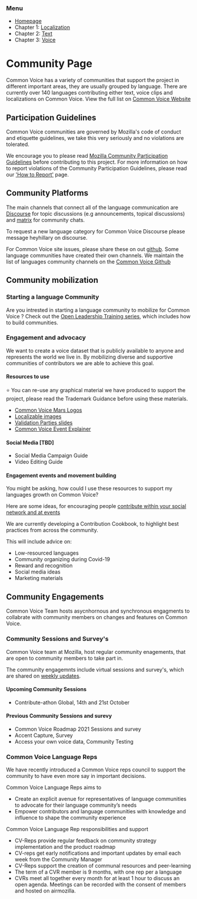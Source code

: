 ### Menu
- [Homepage](https://common-voice.github.io/community-playbook/)
- Chapter 1: [Localization](https://common-voice.github.io/community-playbook/sub_pages/Localization.html)
- Chapter 2: [Text](https://common-voice.github.io/community-playbook/sub_pages/text.html)
- Chapter 3: [Voice](https://common-voice.github.io/community-playbook/sub_pages/voice.html)

# Community Page

Common Voice has a variety of communities that support the project in different important areas, they are usually grouped by language. 
There are currently over 140 languages contributing either text, voice clips and localizations on Common Voice.  View the full list on [Common Voice Website](https://commonvoice.mozilla.org/en/languages) 

## Participation Guidelines

Common Voice communities are governed by Mozilla's code of conduct and etiquette guidelines, we take this very seriously and no violations are tolerated. 

We encourage you to please read [Mozilla Community Participation Guidelines](https://www.mozilla.org/about/governance/policies/participation/) before contributing to this project. For more information on how to report violations of the Community Participation Guidelines, please read our ['How to Report'](https://www.mozilla.org/en-US/about/governance/policies/participation/reporting/) page.

## Community Platforms 

The main channels that connect all of the language communication are [Discourse](https://discourse.mozilla.org/c/voice) for topic discussions (e.g announcements, topical discussions) and [matrix](https://chat.mozilla.org/#/room/#common-voice:mozilla.org) for community chats. 

To request a new language category for Common Voice Discourse please message heyhillary on discourse. 

For Common Voice site issues, please share these on out [github](https://github.com/mozilla/common-voice). Some language communities have created their own channels. We maintain the list of languages community channels on the [Common Voice Github](https://github.com/common-voice/common-voice/blob/main/docs/COMMUNITIES.md)

## Community mobilization

### Starting a language Community 

Are you intrested in starting a language community to mobilize for Common Voice ? Check out the [Open Leadership Training series](https://mozilla.github.io/open-leadership-training-series/articles/building-communities-of-contributors/), which includes how to build communities.

### Engagement and advocacy 

We want to create a voice dataset that is publicly available to anyone and represents the world we live in.  By mobilizing diverse and supportive communities of contributors we are able to achieve this goal. 

#### Resources to use 

⭐️ You can re-use any graphical material we have produced to support the project, please read the Trademark Guidance before using these materials. 

- [Common Voice Mars Logos](https://drive.google.com/drive/folders/1ZBUgTUnd5rJp9rrXgqVPEOnlSK10j4fx?usp=sharing)  
- [Localizable images](https://drive.google.com/drive/folders/1c5vv56idUDjCOgGvr9bdMyEFjy9wAbOo?usp=sharing)
- [Validation Parties slides](https://docs.google.com/presentation/d/1P_rvMLjiC51Y6QAqU0TM9W-EGvzuF6Qu6FwvgLGkI24/edit?usp=sharing)  
- [Common Voice Event Explainer](https://docs.google.com/presentation/d/1HatIkqvhj--4mYvEGAWHAGQ6yf3O7t6iI3LmF6lFPNc/edit?usp=sharing)

#### Social Media [TBD]

- Social Media Campaign Guide 
- Video Editing Guide 

#### Engagement events and movement building 

You might be asking, how could I use these resources to support my languages growth on Common Voice?

Here are some ideas, for encouraging people [contribute within your social network and at events](https://community.mozilla.org/en/activities/contributing-to-common-voice/)   

We are currently developing a Contribution Cookbook, to highlight best practices from across the community. 

This will include advice on:
- Low-resourced languages
- Community organizing during Covid-19
- Reward and recognition
- Social media ideas
- Marketing materials

## Community Engagements 

Common Voice Team hosts asycnhornous and synchronous engagments to collabrate with community members on changes and features on Common Voice. 

### Community Sessions and Survey's 

Common Voice team at Mozilla, host regular community enagements, that are open to community members to take part in.

The community engagemnts include virtual sessions and survey's, which are shared on [weekly updates](https://discourse.mozilla.org/t/weekly-update-thread-2021/84411).  

#### Upcoming Community Sessions 

- Contribute-athon Global, 14th and 21st October 

#### Previous Community Sessions and surevy 

- Common Voice Roadmap 2021 Sessions and survey 
- Accent Capture, Survey 
- Access your own voice data, Community Testing 

### Common Voice Language Reps 

We have recently introduced a Common Voice reps council to support the community to have even more say in important decisions.

Common Voice Language Reps aims to

- Create an explicit avenue for representatives of language communities to advocate for their language community’s needs
- Empower contributors and language communities with knowledge and influence to shape the community experience

Common Voice Language Rep responsibilities and support

- CV-Reps provide regular feedback on community strategy implementation and the product roadmap
- CV-reps get early notifications and important updates by email each week from the Community Manager
- CV-Reps support the creation of communal resources and peer-learning
- The term of a CVR member is 9 months, with one rep per a language
- CVRs meet all together every month for at least 1 hour to discuss an open agenda. Meetings can be recorded with the consent of members and hosted on airmozilla.
